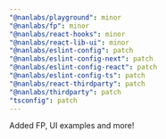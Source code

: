 ```yaml
---
"@nanlabs/playground": minor
"@nanlabs/fp": minor
"@nanlabs/react-hooks": minor
"@nanlabs/react-lib-ui": minor
"@nanlabs/eslint-config": patch
"@nanlabs/eslint-config-next": patch
"@nanlabs/eslint-config-react": patch
"@nanlabs/eslint-config-ts": patch
"@nanlabs/react-thirdparty": patch
"@nanlabs/thirdparty": patch
"tsconfig": patch
---
```


Added FP, UI examples and more!
